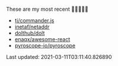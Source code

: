 These are my most recent 🌟🌟🌟🌟🌟

* [tj/commander.js](https://github.com/tj/commander.js)
* [inetaf/netaddr](https://github.com/inetaf/netaddr)
* [dolthub/dolt](https://github.com/dolthub/dolt)
* [enaqx/awesome-react](https://github.com/enaqx/awesome-react)
* [pyroscope-io/pyroscope](https://github.com/pyroscope-io/pyroscope)

Last updated: 2021-03-11T03:11:40.826890
